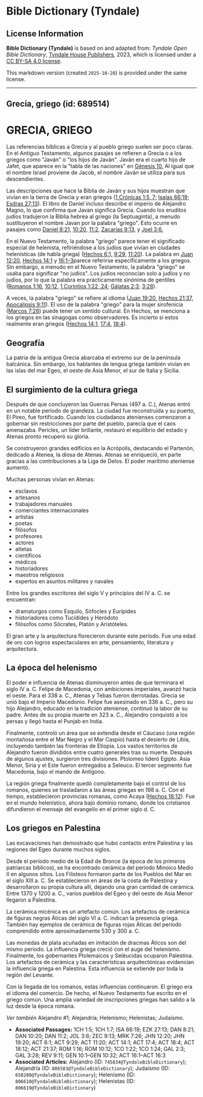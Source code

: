 # Bible Dictionary (Tyndale)

## License Information

**Bible Dictionary (Tyndale)** is based on and adapted from: _Tyndale Open Bible Dictionary_, [Tyndale House Publishers](https://tyndaleopenresources.com/), 2023, which is licensed under a [CC BY-SA 4.0 license](https://creativecommons.org/licenses/by-sa/4.0/legalcode.en).

This markdown version (created `2025-10-20`) is provided under the same license.



--------------------------------

## Grecia, griego (id: 689514)

GRECIA, GRIEGO
==============

Las referencias bíblicas a Grecia y al pueblo griego suelen ser poco claras. En el Antiguo Testamento, algunos pasajes se refieren a Grecia o a los griegos como "Javán" o "los hijos de Javán". Javán era el cuarto hijo de Jafet, que aparece en la "tabla de las naciones" en [Génesis 10\.](https://ref.ly/Gen10:1-Gen10:32)  Al igual que el nombre Israel proviene de Jacob, el nombre Javán se utiliza para sus descendientes.

Las descripciones que hace la Biblia de Javán y sus hijos muestran que vivían en la tierra de Grecia y eran griegos ([1 Crónicas 1:5, 7;](https://ref.ly/1Chr1:5,1Chr1:7) [Isaías 66:19;](https://ref.ly/Isa66:19) [Esdras 27:13](https://ref.ly/Ezek27:13)). El libro de Daniel incluso describe el imperio de Alejandro Magno, lo que confirma que Javan significa Grecia. Cuando los eruditos judíos tradujeron la Biblia hebrea al griego (la Septuaginta), a menudo sustituyeron el nombre Javan por la palabra "griego". Esto ocurre en pasajes como [Daniel 8:21,](https://ref.ly/Dan8:21) [10:20,](https://ref.ly/Dan10:20) [11:2,](https://ref.ly/Dan11:2) [Zacarías 9:13](https://ref.ly/Zech9:13), y [Joel 3:6\.](https://ref.ly/Joel3:6)

En el Nuevo Testamento, la palabra "griego" parece tener el significado especial de helenista, refiriéndose a los judíos que vivían en ciudades helenísticas (de habla griega) ([Hechos 6:1,](https://ref.ly/Acts6:1) [9:29,](https://ref.ly/Acts9:29) [11:20](https://ref.ly/Acts11:20)). La palabra en [Juan 12:20](https://ref.ly/John12:20), [Hechos 14:1](https://ref.ly/Acts14:1) y [16:1–3](https://ref.ly/Acts16:1-Acts16:3)parece referirse específicamente a los griegos. Sin embargo, a menudo en el Nuevo Testamento, la palabra "griego" se usaba para significar "no judíos". Los judíos reconocían solo a judíos y no judíos, por lo que la palabra era prácticamente sinónima de gentiles ([Romanos 1:16,](https://ref.ly/Rom1:16) [10:12,](https://ref.ly/Rom10:12) [1 Corintios 1:22, 24](https://ref.ly/1Cor1:22,1Cor1:24); [Gálatas 2:3](https://ref.ly/Gal2:3); [3:28](https://ref.ly/Gal3:28)).

A veces, la palabra "griego" se refiere al idioma ([Juan 19:20,](https://ref.ly/John19:20) [Hechos 21:37,](https://ref.ly/Acts21:37) [Apocalipsis 9:11](https://ref.ly/Rev9:11)). El uso de la palabra "griego" para la mujer sirofenicia ([Marcos 7:26](https://ref.ly/Mark7:26)) puede tener un sentido cultural. En Hechos, se menciona a los griegos en las sinagogas como observadores. Es incierto si estos realmente eran griegos ([Hechos 14:1,](https://ref.ly/Acts14:1) [17:4,](https://ref.ly/Acts17:4) [18:4](https://ref.ly/Acts18:4)).

Geografía
---------

La patria de la antigua Grecia abarcaba el extremo sur de la península balcánica. Sin embargo, los hablantes de lengua griega también vivían en las islas del mar Egeo, el oeste de Asia Menor, el sur de Italia y Sicilia.

El surgimiento de la cultura griega
-----------------------------------

Después de que concluyeron las Guerras Persas (497 a. C.), Atenas entró en un notable período de grandeza. La ciudad fue reconstruida y su puerto, El Pireo, fue fortificado. Cuando los ciudadanos atenienses comenzaron a gobernar sin restricciones por parte del pueblo, parecía que el caos amenazaba. Pericles, un líder brillante, restauró el equilibrio del estado y Atenas pronto recuperó su gloria.

Se construyeron grandes edificios en la Acrópolis, destacando el Partenón, dedicado a Atenea, la diosa de Atenas. Atenas se enriqueció, en parte gracias a las contribuciones a la Liga de Delos. El poder marítimo ateniense aumentó.

Muchas personas vivían en Atenas:

* esclavos
* artesanos
* trabajadores manuales
* comerciantes internacionales
* artistas
* poetas
* filósofos
* profesores
* actores
* atletas
* científicos
* médicos
* historiadores
* maestros religiosos
* expertos en asuntos militares y navales

Entre los grandes escritores del siglo V y principios del IV a. C. se encuentran:

* dramaturgos como Esquilo, Sófocles y Eurípides
* historiadores como Tucídides y Heródoto
* filósofos como Sócrates, Platón y Aristóteles.

El gran arte y la arquitectura florecieron durante este período. Fue una edad de oro con logros espectaculares en arte, pensamiento, literatura y arquitectura.

La época del helenismo
----------------------

El poder e influencia de Atenas disminuyeron antes de que terminara el siglo IV a. C. Felipe de Macedonia, con ambiciones imperiales, avanzó hacia el oeste. Para el 338 a. C., Atenas y Tebas fueron derrotadas. Grecia se unió bajo el Imperio Macedonio. Felipe fue asesinado en 336 a. C., pero su hijo Alejandro, educado en la tradición ateniense, continuó la labor de su padre. Antes de su propia muerte en 323 a. C., Alejandro conquistó a los persas y llegó hasta el Punjab en India.

Finalmente, controló un área que se extendía desde el Cáucaso (una región montañosa entre el Mar Negro y el Mar Caspio) hasta el desierto de Libia, incluyendo también las fronteras de Etiopía. Los vastos territorios de Alejandro fueron divididos entre cuatro generales tras su muerte. Después de algunos ajustes, surgieron tres divisiones. Ptolomeo lideró Egipto. Asia Menor, Siria y el Este fueron entregados a Seleuco. El tercer segmento fue Macedonia, bajo el mando de Antígono.

La región griega finalmente quedó completamente bajo el control de los romanos, quienes se trasladaron a las áreas griegas en 198 a. C. Con el tiempo, establecieron provincias romanas, como Acaya ([Hechos 18:12](https://ref.ly/Acts18:12)). Fue en el mundo helenístico, ahora bajo dominio romano, donde los cristianos difundieron el mensaje del evangelio en el primer siglo d. C.

Los griegos en Palestina
------------------------

Las excavaciones han demostrado que hubo contacto entre Palestina y las regiones del Egeo durante muchos siglos.

Desde el período medio de la Edad de Bronce (la época de los primeros patriarcas bíblicos), se ha encontrado cerámica del período Minoico Medio II en algunos sitios. Los Filisteos formaron parte de los Pueblos del Mar en el siglo XIII a. C. Se establecieron en áreas de la costa de Palestina y desarrollaron su propia cultura allí, dejando una gran cantidad de cerámica. Entre 1370 y 1200 a. C., varios pueblos del Egeo y del oeste de Asia Menor llegaron a Palestina.

La cerámica micénica es un artefacto común. Los artefactos de cerámica de figuras negras Áticas del siglo VI a. C. indican la presencia griega. También hay ejemplos de cerámica de figuras rojas Áticas del período comprendido entre aproximadamente 530 y 300 a. C.

Las monedas de plata acuñadas en imitación de dracmas Áticos son del mismo período. La influencia griega creció con el auge del helenismo. Finalmente, los gobernantes Ptolemaicos y Seléucidas ocuparon Palestina. Los artefactos de cerámica y las características arquitectónicas evidencian la influencia griega en Palestina. Esta influencia se extiende por toda la región del Levante.

Con la llegada de los romanos, estas influencias continuaron. El griego era el idioma del comercio. De hecho, el Nuevo Testamento fue escrito en el griego común. Una amplia variedad de inscripciones griegas han salido a la luz desde la época romana.

*Ver también* Alejandro \#1; Alejandría; Helenismo; Helenistas; Judaísmo.

* **Associated Passages:** 1CH 1:5; 1CH 1:7; ISA 66:19; EZK 27:13; DAN 8:21; DAN 10:20; DAN 11:2; JOL 3:6; ZEC 9:13; MRK 7:26; JHN 12:20; JHN 19:20; ACT 6:1; ACT 9:29; ACT 11:20; ACT 14:1; ACT 17:4; ACT 18:4; ACT 18:12; ACT 21:37; ROM 1:16; ROM 10:12; 1CO 1:22; 1CO 1:24; GAL 2:3; GAL 3:28; REV 9:11; GEN 10:1–GEN 10:32; ACT 16:1–ACT 16:3
* **Associated Articles:** Alejandro (ID: `745834@TyndaleBibleDictionary`); Alejandría (ID: `806583@TyndaleBibleDictionary`); Judaísmo (ID: `658280@TyndaleBibleDictionary`); Helenismo (ID: `806618@TyndaleBibleDictionary`); Helenistas (ID: `806619@TyndaleBibleDictionary`)

